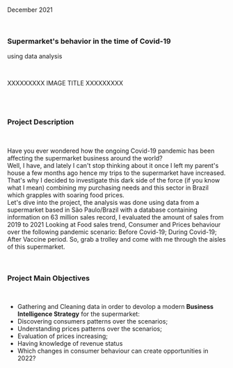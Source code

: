 
<br>

December 2021

<br>

### Supermarket's behavior in the time of Covid-19
using data analysis

<br>

XXXXXXXXX IMAGE TITLE XXXXXXXXX

<br>

<br>

### Project Description
<br>

Have you ever wondered how the ongoing Covid-19 pandemic has been affecting the supermarket business around the world?
<br>
Well, I have, and lately I can't stop thinking about it once I left my parent's house a few months ago hence my trips to the supermarket have increased. That's why I decided to investigate this dark side of the force (if you know what I mean) combining my purchasing needs and this sector in Brazil which grapples with soaring food prices.
<br>
Let's dive into the project, the analysis was done using data from a supermarket based in São Paulo/Brazil with a database containing information on 63 million sales record, I evaluated the amount of sales from 2019 to 2021 Looking at Food sales trend, Consumer and Prices behaviour over the following pandemic scenario: Before Covid-19; During Covid-19; After Vaccine period.
So, grab a trolley and come with me through the aisles of this supermarket.

<br>

### Project Main Objectives

<br>

- Gathering and Cleaning data in order to devolop a modern **Business Intelligence Strategy** for the supermarket:
- Discovering consumers patterns over the scenarios;
- Understanding prices patterns over the scenarios;
- Evaluation of prices increasing;
- Having knowledge of revenue status
- Which changes in consumer behaviour can create opportunities in 2022?

<br>


